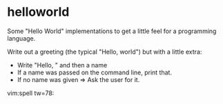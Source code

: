 # helloworld

Some "Hello World" implementations to get a little feel for a programming
language.

Write out a greeting (the typical "Hello, world") but with a little extra:

- Write "Hello, " and then a name
- If a name was passed on the command line, print that.
- If no name was given => Ask the user for it.


vim:spell tw=78:
